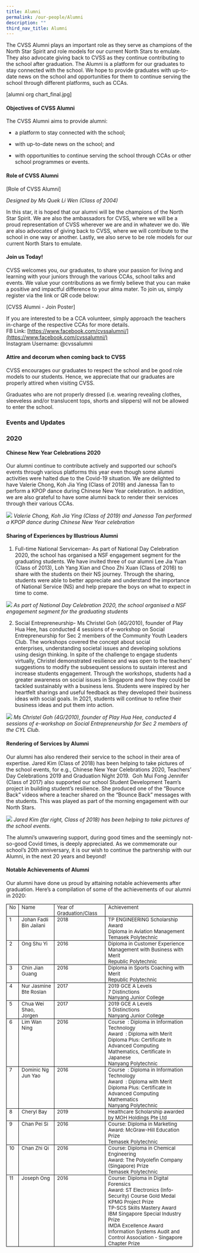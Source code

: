 ```yaml
---
title: Alumni
permalink: /our-people/Alumni
description: ""
third_nav_title: Alumni
---
```

The CVSS Alumni plays an important role as they serve as champions of the North Star Spirit and role models for our current North Stars to emulate. They also advocate giving back to CVSS as they continue contributing to the school after graduation. The Alumni is a platform for our graduates to stay connected with the school. We hope to provide graduates with up-to-date news on the school and opportunities for them to continue serving the school through different platforms, such as CCAs.

  

[alumni org chart_final.jpg]

#### Objectives of CVSS Alumni 

  
The CVSS Alumni aims to provide alumni:  

*   a platform to stay connected with the school;  
    
*   with up-to-date news on the school; and  
    
*   with opportunities to continue serving the school through CCAs or other school programmes or events.  
    

  
#### Role of CVSS Alumni  
 
[Role of CVSS Alumni]

*Designed by Ms Quek Li Wen (Class of 2004)*

In this star, it is hoped that our alumni will be the champions of the North Star Spirit. We are also the ambassadors for CVSS, where we will be a proud representation of CVSS wherever we are and in whatever we do. We are also advocates of giving back to CVSS, where we will contribute to the school in one way or another. Lastly, we also serve to be role models for our current North Stars to emulate.  

  
#### Join us Today!  

CVSS welcomes you, our graduates, to share your passion for living and learning with your juniors through the various CCAs, school talks and events. We value your contributions as we firmly believe that you can make a positive and impactful difference to your alma mater. To join us, simply register via the link or QR code below:  
  
[CVSS Alumni - Join Poster]

  

If you are interested to be a CCA volunteer, simply approach the teachers in-charge of the respective CCAs for more details.  
FB Link: [https://www.facebook.com/cvssalumni/](https://www.facebook.com/cvssalumni/)<br>
Instagram Username: @cvssalumni


#### Attire and decorum when coming back to CVSS  
CVSS encourages our graduates to respect the school and be good role models to our students. Hence, we appreciate that our graduates are properly attired when visiting CVSS.

  
Graduates who are not properly dressed (i.e. wearing revealing clothes, sleeveless and/or translucent tops, shorts and slippers) will not be allowed to enter the school.

### Events and Updates 

### 2020  
  
#### Chinese New Year Celebrations 2020

Our alumni continue to contribute actively and supported our school’s events through various platforms this year even though some alumni activities were halted due to the Covid-19 situation. We are delighted to have Valerie Chong, Koh Jia Ying (Class of 2019) and Janessa Tan to perform a KPOP dance during Chinese New Year celebration. In addition, we are also grateful to have some alumni back to render their services through their various CCAs.

![](/images/alumni%201.jpg)
*Valerie Chong, Koh Jia Ying (Class of 2019) and Janessa Tan performed a KPOP dance during Chinese New Year celebration*

#### Sharing of Experiences by Illustrious Alumni

1.  Full-time National Serviceman\- As part of National Day Celebration 2020, the school has organised a NSF engagement segment for the graduating students. We have invited three of our alumni Lee Jia Yuan (Class of 2013), Loh Yang Xian and Choo Zhi Xuan (Class of 2016) to share with the students on their NS journey. Through the sharing, students were able to better appreciate and understand the importance of National Service (NS) and help prepare the boys on what to expect in time to come.

![](/images/alumni%202.jpg)
*As part of National Day Celebration 2020, the school organised a NSF engagement segment for the graduating students*

2.  Social Entrepreneurship\- Ms Christel Goh (4G/2010), founder of Play Hua Hee, has conducted 4 sessions of e-workshop on Social Entrepreneurship for Sec 2 members of the Community Youth Leaders Club. The workshops covered the concept about social enterprises, understanding societal issues and developing solutions using design thinking. In spite of the challenge to engage students virtually, Christel demonstrated resilience and was open to the teachers’ suggestions to modify the subsequent sessions to sustain interest and increase students engagement. Through the workshops, students had a greater awareness on social issues in Singapore and how they could be tackled sustainably with a business lens. Students were inspired by her heartfelt sharings and useful feedback as they developed their business ideas with social goals. In 2021, students will continue to refine their business ideas and put them into action.

![](/images/alumni%203.png)
*Ms Christel Goh (4G/2010), founder of Play Hua Hee, conducted 4 sessions of e-workshop on Social Entrepreneurship for Sec 2 members of the CYL Club.*

#### Rendering of Services by Alumni  

Our alumni has also rendered their service to the school in their area of expertise. Jared Kim (Class of 2018) has been helping to take pictures of the school events, for e.g., Chinese New Year Celebrations 2020, Teachers’ Day Celebrations 2019 and Graduation Night 2019.  Goh Mui Fong Jennifer (Class of 2017) also supported our school Student Development Team’s project in building student’s resilience. She produced one of the “Bounce Back” videos where a teacher shared on the “Bounce Back” messages with the students. This was played as part of the morning engagement with our North Stars.

![](/images/alumni%204.jpg)
*Jared Kim (far right, Class of 2018) has been helping to take pictures of the school events.*

The alumni’s unwavering support, during good times and the seemingly not-so-good Covid times, is deeply appreciated. As we commemorate our school’s 20th anniversary, it is our wish to continue the partnership with our Alumni, in the next 20 years and beyond!

#### Notable Achievements of Alumni

Our alumni have done us proud by attaining notable achievements after graduation. Here’s a compilation of some of the achievements of our alumni in 2020:

<table style="margin: 0px; outline: 0px; padding: 0px; border: none; border-collapse: collapse;"><tbody style="margin: 0px; outline: 0px; padding: 0px;"><tr style="margin: 0px; outline: 0px; padding: 0px; height: 0pt;"><td style="margin: 0px; outline: 0px; padding: 0pt 5.4pt; border-width: 0.5pt; border-style: solid; border-color: rgb(0, 0, 0); vertical-align: top; overflow: hidden; overflow-wrap: break-word;"><p dir="ltr" style="margin: 0pt 0px; outline: 0px; padding: 0px; line-height: 1.2;"><span style="margin: 0px; outline: 0px; padding: 0px; font-size: 10pt; background-color: transparent; font-variant-numeric: normal; font-variant-east-asian: normal; vertical-align: baseline;">No</span></p></td><td style="margin: 0px; outline: 0px; padding: 0pt 5.4pt; border-width: 0.5pt; border-style: solid; border-color: rgb(0, 0, 0); vertical-align: top; overflow: hidden; overflow-wrap: break-word;"><p dir="ltr" style="margin: 0pt 0px; outline: 0px; padding: 0px; line-height: 1.2;"><span style="margin: 0px; outline: 0px; padding: 0px; font-size: 10pt; background-color: transparent; font-variant-numeric: normal; font-variant-east-asian: normal; vertical-align: baseline;">Name</span></p></td><td style="margin: 0px; outline: 0px; padding: 0pt 5.4pt; border-width: 0.5pt; border-style: solid; border-color: rgb(0, 0, 0); vertical-align: top; overflow: hidden; overflow-wrap: break-word;"><p dir="ltr" style="margin: 0pt 0px; outline: 0px; padding: 0px; line-height: 1.2;"><span style="margin: 0px; outline: 0px; padding: 0px; font-size: 10pt; background-color: transparent; font-variant-numeric: normal; font-variant-east-asian: normal; vertical-align: baseline;">Year of Graduation/Class</span></p></td><td style="margin: 0px; outline: 0px; padding: 0pt 5.4pt; border-width: 0.5pt; border-style: solid; border-color: rgb(0, 0, 0); vertical-align: top; overflow: hidden; overflow-wrap: break-word;"><p dir="ltr" style="margin: 0pt 0px; outline: 0px; padding: 0px; line-height: 1.2;"><span style="margin: 0px; outline: 0px; padding: 0px; font-size: 10pt; background-color: transparent; font-variant-numeric: normal; font-variant-east-asian: normal; vertical-align: baseline;">Achievement</span></p></td></tr><tr style="margin: 0px; outline: 0px; padding: 0px; height: 0pt;"><td style="margin: 0px; outline: 0px; padding: 0pt 5.4pt; border-width: 0.5pt; border-style: solid; border-color: rgb(0, 0, 0); vertical-align: top; overflow: hidden; overflow-wrap: break-word;"><p dir="ltr" style="margin: 0pt 0px; outline: 0px; padding: 0px; line-height: 1.2;"><span style="margin: 0px; outline: 0px; padding: 0px; font-size: 10pt; background-color: transparent; font-variant-numeric: normal; font-variant-east-asian: normal; vertical-align: baseline;">1</span></p></td><td style="margin: 0px; outline: 0px; padding: 0pt 5.4pt; border-width: 0.5pt; border-style: solid; border-color: rgb(0, 0, 0); vertical-align: top; overflow: hidden; overflow-wrap: break-word;"><p dir="ltr" style="margin: 0pt 0px; outline: 0px; padding: 0px; line-height: 1.2;"><span style="margin: 0px; outline: 0px; padding: 0px; font-size: 10pt; background-color: transparent; font-variant-numeric: normal; font-variant-east-asian: normal; vertical-align: baseline;">Johan Fadli Bin Jailani</span></p></td><td style="margin: 0px; outline: 0px; padding: 0pt 5.4pt; border-width: 0.5pt; border-style: solid; border-color: rgb(0, 0, 0); vertical-align: top; overflow: hidden; overflow-wrap: break-word;"><p dir="ltr" style="margin: 0pt 0px; outline: 0px; padding: 0px; line-height: 1.2;"><span style="margin: 0px; outline: 0px; padding: 0px; font-size: 10pt; background-color: transparent; font-variant-numeric: normal; font-variant-east-asian: normal; vertical-align: baseline;">2018</span></p></td><td style="margin: 0px; outline: 0px; padding: 0pt 5.4pt; border-width: 0.5pt; border-style: solid; border-color: rgb(0, 0, 0); vertical-align: top; overflow: hidden; overflow-wrap: break-word;"><p dir="ltr" style="margin: 0pt 0px; outline: 0px; padding: 0px; line-height: 1.2;"><span style="margin: 0px; outline: 0px; padding: 0px; font-size: 10pt; background-color: transparent; font-variant-numeric: normal; font-variant-east-asian: normal; vertical-align: baseline;">TP ENGINEERING Scholarship Award</span></p><p dir="ltr" style="margin: 0pt 0px; outline: 0px; padding: 0px; line-height: 1.2;"><span style="margin: 0px; outline: 0px; padding: 0px; font-size: 10pt; background-color: transparent; font-variant-numeric: normal; font-variant-east-asian: normal; vertical-align: baseline;">Diploma in Aviation Management</span></p><p dir="ltr" style="margin: 0pt 0px; outline: 0px; padding: 0px; line-height: 1.2;"><span style="margin: 0px; outline: 0px; padding: 0px; font-size: 10pt; background-color: transparent; font-variant-numeric: normal; font-variant-east-asian: normal; vertical-align: baseline;">Temasek Polytechnic</span></p></td></tr><tr style="margin: 0px; outline: 0px; padding: 0px; height: 0pt;"><td style="margin: 0px; outline: 0px; padding: 0pt 5.4pt; border-width: 0.5pt; border-style: solid; border-color: rgb(0, 0, 0); vertical-align: top; overflow: hidden; overflow-wrap: break-word;"><p dir="ltr" style="margin: 0pt 0px; outline: 0px; padding: 0px; line-height: 1.2;"><span style="margin: 0px; outline: 0px; padding: 0px; font-size: 10pt; background-color: transparent; font-variant-numeric: normal; font-variant-east-asian: normal; vertical-align: baseline;">2</span></p></td><td style="margin: 0px; outline: 0px; padding: 0pt 5.4pt; border-width: 0.5pt; border-style: solid; border-color: rgb(0, 0, 0); vertical-align: top; overflow: hidden; overflow-wrap: break-word;"><p dir="ltr" style="margin: 0pt 0px; outline: 0px; padding: 0px; line-height: 1.2;"><span style="margin: 0px; outline: 0px; padding: 0px; font-size: 10pt; background-color: transparent; font-variant-numeric: normal; font-variant-east-asian: normal; vertical-align: baseline;">Ong Shu Yi</span></p></td><td style="margin: 0px; outline: 0px; padding: 0pt 5.4pt; border-width: 0.5pt; border-style: solid; border-color: rgb(0, 0, 0); vertical-align: top; overflow: hidden; overflow-wrap: break-word;"><p dir="ltr" style="margin: 0pt 0px; outline: 0px; padding: 0px; line-height: 1.2;"><span style="margin: 0px; outline: 0px; padding: 0px; font-size: 10pt; background-color: transparent; font-variant-numeric: normal; font-variant-east-asian: normal; vertical-align: baseline;">2016</span></p></td><td style="margin: 0px; outline: 0px; padding: 0pt 5.4pt; border-width: 0.5pt; border-style: solid; border-color: rgb(0, 0, 0); vertical-align: top; overflow: hidden; overflow-wrap: break-word;"><p dir="ltr" style="margin: 0pt 0px; outline: 0px; padding: 0px; line-height: 1.2;"><span style="margin: 0px; outline: 0px; padding: 0px; font-size: 10pt; background-color: transparent; font-variant-numeric: normal; font-variant-east-asian: normal; vertical-align: baseline;">Diploma in Customer Experience Management with Business with Merit</span></p><p dir="ltr" style="margin: 0pt 0px; outline: 0px; padding: 0px; line-height: 1.2;"><span style="margin: 0px; outline: 0px; padding: 0px; font-size: 10pt; background-color: transparent; font-variant-numeric: normal; font-variant-east-asian: normal; vertical-align: baseline;">Republic Polytechnic</span></p></td></tr><tr style="margin: 0px; outline: 0px; padding: 0px; height: 0pt;"><td style="margin: 0px; outline: 0px; padding: 0pt 5.4pt; border-width: 0.5pt; border-style: solid; border-color: rgb(0, 0, 0); vertical-align: top; overflow: hidden; overflow-wrap: break-word;"><p dir="ltr" style="margin: 0pt 0px; outline: 0px; padding: 0px; line-height: 1.2;"><span style="margin: 0px; outline: 0px; padding: 0px; font-size: 10pt; background-color: transparent; font-variant-numeric: normal; font-variant-east-asian: normal; vertical-align: baseline;">3</span></p></td><td style="margin: 0px; outline: 0px; padding: 0pt 5.4pt; border-width: 0.5pt; border-style: solid; border-color: rgb(0, 0, 0); vertical-align: top; overflow: hidden; overflow-wrap: break-word;"><p dir="ltr" style="margin: 0pt 0px; outline: 0px; padding: 0px; line-height: 1.2;"><span style="margin: 0px; outline: 0px; padding: 0px; font-size: 10pt; background-color: transparent; font-variant-numeric: normal; font-variant-east-asian: normal; vertical-align: baseline;">Chin Jian Guang</span></p></td><td style="margin: 0px; outline: 0px; padding: 0pt 5.4pt; border-width: 0.5pt; border-style: solid; border-color: rgb(0, 0, 0); vertical-align: top; overflow: hidden; overflow-wrap: break-word;"><p dir="ltr" style="margin: 0pt 0px; outline: 0px; padding: 0px; line-height: 1.2;"><span style="margin: 0px; outline: 0px; padding: 0px; font-size: 10pt; background-color: transparent; font-variant-numeric: normal; font-variant-east-asian: normal; vertical-align: baseline;">2016</span></p></td><td style="margin: 0px; outline: 0px; padding: 0pt 5.4pt; border-width: 0.5pt; border-style: solid; border-color: rgb(0, 0, 0); vertical-align: top; overflow: hidden; overflow-wrap: break-word;"><p dir="ltr" style="margin: 0pt 0px; outline: 0px; padding: 0px; line-height: 1.2;"><span style="margin: 0px; outline: 0px; padding: 0px; font-size: 10pt; background-color: transparent; font-variant-numeric: normal; font-variant-east-asian: normal; vertical-align: baseline;">Diploma in Sports Coaching with Merit</span></p><p dir="ltr" style="margin: 0pt 0px; outline: 0px; padding: 0px; line-height: 1.2;"><span style="margin: 0px; outline: 0px; padding: 0px; font-size: 10pt; background-color: transparent; font-variant-numeric: normal; font-variant-east-asian: normal; vertical-align: baseline;">Republic Polytechnic</span></p></td></tr><tr style="margin: 0px; outline: 0px; padding: 0px; height: 0pt;"><td style="margin: 0px; outline: 0px; padding: 0pt 5.4pt; border-width: 0.5pt; border-style: solid; border-color: rgb(0, 0, 0); vertical-align: top; overflow: hidden; overflow-wrap: break-word;"><p dir="ltr" style="margin: 0pt 0px; outline: 0px; padding: 0px; line-height: 1.2;"><span style="margin: 0px; outline: 0px; padding: 0px; font-size: 10pt; background-color: transparent; font-variant-numeric: normal; font-variant-east-asian: normal; vertical-align: baseline;">4</span></p></td><td style="margin: 0px; outline: 0px; padding: 0pt 5.4pt; border-width: 0.5pt; border-style: solid; border-color: rgb(0, 0, 0); vertical-align: top; overflow: hidden; overflow-wrap: break-word;"><p dir="ltr" style="margin: 0pt 0px; outline: 0px; padding: 0px; line-height: 1.2;"><span style="margin: 0px; outline: 0px; padding: 0px; font-size: 10pt; background-color: transparent; font-variant-numeric: normal; font-variant-east-asian: normal; vertical-align: baseline;">Nur Jasmine Bte Roslan</span></p></td><td style="margin: 0px; outline: 0px; padding: 0pt 5.4pt; border-width: 0.5pt; border-style: solid; border-color: rgb(0, 0, 0); vertical-align: top; overflow: hidden; overflow-wrap: break-word;"><p dir="ltr" style="margin: 0pt 0px; outline: 0px; padding: 0px; line-height: 1.2;"><span style="margin: 0px; outline: 0px; padding: 0px; font-size: 10pt; background-color: transparent; font-variant-numeric: normal; font-variant-east-asian: normal; vertical-align: baseline;">2017</span></p></td><td style="margin: 0px; outline: 0px; padding: 0pt 5.4pt; border-width: 0.5pt; border-style: solid; border-color: rgb(0, 0, 0); vertical-align: top; overflow: hidden; overflow-wrap: break-word;"><p dir="ltr" style="margin: 0pt 0px; outline: 0px; padding: 0px; line-height: 1.2;"><span style="margin: 0px; outline: 0px; padding: 0px; font-size: 10pt; background-color: transparent; font-variant-numeric: normal; font-variant-east-asian: normal; vertical-align: baseline;">2019 GCE A Levels</span></p><p dir="ltr" style="margin: 0pt 0px; outline: 0px; padding: 0px; line-height: 1.2;"><span style="margin: 0px; outline: 0px; padding: 0px; font-size: 10pt; background-color: transparent; font-variant-numeric: normal; font-variant-east-asian: normal; vertical-align: baseline;">7 Distinctions</span></p><p dir="ltr" style="margin: 0pt 0px; outline: 0px; padding: 0px; line-height: 1.2;"><span style="margin: 0px; outline: 0px; padding: 0px; font-size: 10pt; background-color: transparent; font-variant-numeric: normal; font-variant-east-asian: normal; vertical-align: baseline;">Nanyang Junior College</span></p></td></tr><tr style="margin: 0px; outline: 0px; padding: 0px; height: 0pt;"><td style="margin: 0px; outline: 0px; padding: 0pt 5.4pt; border-width: 0.5pt; border-style: solid; border-color: rgb(0, 0, 0); vertical-align: top; overflow: hidden; overflow-wrap: break-word;"><p dir="ltr" style="margin: 0pt 0px; outline: 0px; padding: 0px; line-height: 1.2;"><span style="margin: 0px; outline: 0px; padding: 0px; font-size: 10pt; background-color: transparent; font-variant-numeric: normal; font-variant-east-asian: normal; vertical-align: baseline;">5</span></p></td><td style="margin: 0px; outline: 0px; padding: 0pt 5.4pt; border-width: 0.5pt; border-style: solid; border-color: rgb(0, 0, 0); vertical-align: top; overflow: hidden; overflow-wrap: break-word;"><p dir="ltr" style="margin: 0pt 0px; outline: 0px; padding: 0px; line-height: 1.2;"><span style="margin: 0px; outline: 0px; padding: 0px; font-size: 10pt; background-color: transparent; font-variant-numeric: normal; font-variant-east-asian: normal; vertical-align: baseline;">Chua Wei Shao, Jorgen</span></p></td><td style="margin: 0px; outline: 0px; padding: 0pt 5.4pt; border-width: 0.5pt; border-style: solid; border-color: rgb(0, 0, 0); vertical-align: top; overflow: hidden; overflow-wrap: break-word;"><p dir="ltr" style="margin: 0pt 0px; outline: 0px; padding: 0px; line-height: 1.2;"><span style="margin: 0px; outline: 0px; padding: 0px; font-size: 10pt; background-color: transparent; font-variant-numeric: normal; font-variant-east-asian: normal; vertical-align: baseline;">2017</span></p></td><td style="margin: 0px; outline: 0px; padding: 0pt 5.4pt; border-width: 0.5pt; border-style: solid; border-color: rgb(0, 0, 0); vertical-align: top; overflow: hidden; overflow-wrap: break-word;"><p dir="ltr" style="margin: 0pt 0px; outline: 0px; padding: 0px; line-height: 1.2;"><span style="margin: 0px; outline: 0px; padding: 0px; font-size: 10pt; background-color: transparent; font-variant-numeric: normal; font-variant-east-asian: normal; vertical-align: baseline;">2019 GCE A Levels</span></p><p dir="ltr" style="margin: 0pt 0px; outline: 0px; padding: 0px; line-height: 1.2;"><span style="margin: 0px; outline: 0px; padding: 0px; font-size: 10pt; background-color: transparent; font-variant-numeric: normal; font-variant-east-asian: normal; vertical-align: baseline;">5 Distinctions</span></p><p dir="ltr" style="margin: 0pt 0px; outline: 0px; padding: 0px; line-height: 1.2;"><span style="margin: 0px; outline: 0px; padding: 0px; font-size: 10pt; background-color: transparent; font-variant-numeric: normal; font-variant-east-asian: normal; vertical-align: baseline;">Nanyang Junior College</span></p></td></tr><tr style="margin: 0px; outline: 0px; padding: 0px; height: 0pt;"><td style="margin: 0px; outline: 0px; padding: 0pt 5.4pt; border-width: 0.5pt; border-style: solid; border-color: rgb(0, 0, 0); vertical-align: top; overflow: hidden; overflow-wrap: break-word;"><p dir="ltr" style="margin: 0pt 0px; outline: 0px; padding: 0px; line-height: 1.2;"><span style="margin: 0px; outline: 0px; padding: 0px; font-size: 10pt; background-color: transparent; font-variant-numeric: normal; font-variant-east-asian: normal; vertical-align: baseline;">6</span></p></td><td style="margin: 0px; outline: 0px; padding: 0pt 5.4pt; border-width: 0.5pt; border-style: solid; border-color: rgb(0, 0, 0); vertical-align: top; overflow: hidden; overflow-wrap: break-word;"><p dir="ltr" style="margin: 0pt 0px; outline: 0px; padding: 0px; line-height: 1.2;"><span style="margin: 0px; outline: 0px; padding: 0px; font-size: 10pt; background-color: transparent; font-variant-numeric: normal; font-variant-east-asian: normal; vertical-align: baseline;">Lim Wan Ning</span></p></td><td style="margin: 0px; outline: 0px; padding: 0pt 5.4pt; border-width: 0.5pt; border-style: solid; border-color: rgb(0, 0, 0); vertical-align: top; overflow: hidden; overflow-wrap: break-word;"><p dir="ltr" style="margin: 0pt 0px; outline: 0px; padding: 0px; line-height: 1.2;"><span style="margin: 0px; outline: 0px; padding: 0px; font-size: 10pt; background-color: transparent; font-variant-numeric: normal; font-variant-east-asian: normal; vertical-align: baseline;">2016</span></p></td><td style="margin: 0px; outline: 0px; padding: 0pt 5.4pt; border-width: 0.5pt; border-style: solid; border-color: rgb(0, 0, 0); vertical-align: top; overflow: hidden; overflow-wrap: break-word;"><p dir="ltr" style="margin: 0pt 0px; outline: 0px; padding: 0px; line-height: 1.2;"><span style="margin: 0px; outline: 0px; padding: 0px; font-size: 10pt; background-color: transparent; font-variant-numeric: normal; font-variant-east-asian: normal; vertical-align: baseline;">Course&nbsp; : Diploma in Information Technology</span></p><p dir="ltr" style="margin: 0pt 0px; outline: 0px; padding: 0px; line-height: 1.2;"><span style="margin: 0px; outline: 0px; padding: 0px; font-size: 10pt; background-color: transparent; font-variant-numeric: normal; font-variant-east-asian: normal; vertical-align: baseline;">Award&nbsp; : Diploma with Merit</span></p><p dir="ltr" style="margin: 0pt 0px; outline: 0px; padding: 0px; line-height: 1.2;"><span style="margin: 0px; outline: 0px; padding: 0px; font-size: 10pt; background-color: transparent; font-variant-numeric: normal; font-variant-east-asian: normal; vertical-align: baseline;">Diploma Plus: Certificate In Advanced Computing Mathematics, Certificate In Japanese</span></p><p dir="ltr" style="margin: 0pt 0px; outline: 0px; padding: 0px; line-height: 1.2;"><span style="margin: 0px; outline: 0px; padding: 0px; font-size: 10pt; background-color: transparent; font-variant-numeric: normal; font-variant-east-asian: normal; vertical-align: baseline;">Nanyang Polytechnic&nbsp;</span></p></td></tr><tr style="margin: 0px; outline: 0px; padding: 0px; height: 0pt;"><td style="margin: 0px; outline: 0px; padding: 0pt 5.4pt; border-width: 0.5pt; border-style: solid; border-color: rgb(0, 0, 0); vertical-align: top; overflow: hidden; overflow-wrap: break-word;"><p dir="ltr" style="margin: 0pt 0px; outline: 0px; padding: 0px; line-height: 1.2;"><span style="margin: 0px; outline: 0px; padding: 0px; font-size: 10pt; background-color: transparent; font-variant-numeric: normal; font-variant-east-asian: normal; vertical-align: baseline;">7</span></p></td><td style="margin: 0px; outline: 0px; padding: 0pt 5.4pt; border-width: 0.5pt; border-style: solid; border-color: rgb(0, 0, 0); vertical-align: top; overflow: hidden; overflow-wrap: break-word;"><p dir="ltr" style="margin: 0pt 0px; outline: 0px; padding: 0px; line-height: 1.2;"><span style="margin: 0px; outline: 0px; padding: 0px; font-size: 10pt; background-color: transparent; font-variant-numeric: normal; font-variant-east-asian: normal; vertical-align: baseline;">Dominic Ng Jun Yao</span></p></td><td style="margin: 0px; outline: 0px; padding: 0pt 5.4pt; border-width: 0.5pt; border-style: solid; border-color: rgb(0, 0, 0); vertical-align: top; overflow: hidden; overflow-wrap: break-word;"><p dir="ltr" style="margin: 0pt 0px; outline: 0px; padding: 0px; line-height: 1.2;"><span style="margin: 0px; outline: 0px; padding: 0px; font-size: 10pt; background-color: transparent; font-variant-numeric: normal; font-variant-east-asian: normal; vertical-align: baseline;">2016</span></p></td><td style="margin: 0px; outline: 0px; padding: 0pt 5.4pt; border-width: 0.5pt; border-style: solid; border-color: rgb(0, 0, 0); vertical-align: top; overflow: hidden; overflow-wrap: break-word;"><p dir="ltr" style="margin: 0pt 0px; outline: 0px; padding: 0px; line-height: 1.2;"><span style="margin: 0px; outline: 0px; padding: 0px; font-size: 10pt; background-color: transparent; font-variant-numeric: normal; font-variant-east-asian: normal; vertical-align: baseline;">Course&nbsp; : Diploma in Information Technology</span></p><p dir="ltr" style="margin: 0pt 0px; outline: 0px; padding: 0px; line-height: 1.2;"><span style="margin: 0px; outline: 0px; padding: 0px; font-size: 10pt; background-color: transparent; font-variant-numeric: normal; font-variant-east-asian: normal; vertical-align: baseline;">Award&nbsp; : Diploma with Merit</span></p><p dir="ltr" style="margin: 0pt 0px; outline: 0px; padding: 0px; line-height: 1.2;"><span style="margin: 0px; outline: 0px; padding: 0px; font-size: 10pt; background-color: transparent; font-variant-numeric: normal; font-variant-east-asian: normal; vertical-align: baseline;">Diploma Plus: Certificate In Advanced Computing Mathematics</span></p><p dir="ltr" style="margin: 0pt 0px; outline: 0px; padding: 0px; line-height: 1.2;"><span style="margin: 0px; outline: 0px; padding: 0px; font-size: 10pt; background-color: transparent; font-variant-numeric: normal; font-variant-east-asian: normal; vertical-align: baseline;">Nanyang Polytechnic</span></p></td></tr><tr style="margin: 0px; outline: 0px; padding: 0px; height: 0pt;"><td style="margin: 0px; outline: 0px; padding: 0pt 5.4pt; border-width: 0.5pt; border-style: solid; border-color: rgb(0, 0, 0); vertical-align: top; overflow: hidden; overflow-wrap: break-word;"><p dir="ltr" style="margin: 0pt 0px; outline: 0px; padding: 0px; line-height: 1.2;"><span style="margin: 0px; outline: 0px; padding: 0px; font-size: 10pt; background-color: transparent; font-variant-numeric: normal; font-variant-east-asian: normal; vertical-align: baseline;">8</span></p></td><td style="margin: 0px; outline: 0px; padding: 0pt 5.4pt; border-width: 0.5pt; border-style: solid; border-color: rgb(0, 0, 0); vertical-align: top; overflow: hidden; overflow-wrap: break-word;"><p dir="ltr" style="margin: 0pt 0px; outline: 0px; padding: 0px; line-height: 1.2;"><span style="margin: 0px; outline: 0px; padding: 0px; font-size: 10pt; background-color: transparent; font-variant-numeric: normal; font-variant-east-asian: normal; vertical-align: baseline;">Cheryl Bay</span></p></td><td style="margin: 0px; outline: 0px; padding: 0pt 5.4pt; border-width: 0.5pt; border-style: solid; border-color: rgb(0, 0, 0); vertical-align: top; overflow: hidden; overflow-wrap: break-word;"><p dir="ltr" style="margin: 0pt 0px; outline: 0px; padding: 0px; line-height: 1.2;"><span style="margin: 0px; outline: 0px; padding: 0px; font-size: 10pt; background-color: transparent; font-variant-numeric: normal; font-variant-east-asian: normal; vertical-align: baseline;">2019</span></p></td><td style="margin: 0px; outline: 0px; padding: 0pt 5.4pt; border-width: 0.5pt; border-style: solid; border-color: rgb(0, 0, 0); vertical-align: top; overflow: hidden; overflow-wrap: break-word;"><p dir="ltr" style="margin: 0pt 0px; outline: 0px; padding: 0px; line-height: 1.2;"><span style="margin: 0px; outline: 0px; padding: 0px; font-size: 10pt; background-color: transparent; font-variant-numeric: normal; font-variant-east-asian: normal; vertical-align: baseline;">Healthcare Scholarship awarded by MOH Holdings Pte Ltd</span></p></td></tr><tr style="margin: 0px; outline: 0px; padding: 0px; height: 0pt;"><td style="margin: 0px; outline: 0px; padding: 0pt 5.4pt; border-width: 0.5pt; border-style: solid; border-color: rgb(0, 0, 0); vertical-align: top; overflow: hidden; overflow-wrap: break-word;"><p dir="ltr" style="margin: 0pt 0px; outline: 0px; padding: 0px; line-height: 1.2;"><span style="margin: 0px; outline: 0px; padding: 0px; font-size: 10pt; background-color: transparent; font-variant-numeric: normal; font-variant-east-asian: normal; vertical-align: baseline;">9</span></p></td><td style="margin: 0px; outline: 0px; padding: 0pt 5.4pt; border-width: 0.5pt; border-style: solid; border-color: rgb(0, 0, 0); vertical-align: top; overflow: hidden; overflow-wrap: break-word;"><p dir="ltr" style="margin: 0pt 0px; outline: 0px; padding: 0px; line-height: 1.2;"><span style="margin: 0px; outline: 0px; padding: 0px; font-size: 10pt; background-color: transparent; font-variant-numeric: normal; font-variant-east-asian: normal; vertical-align: baseline;">Chan Pei Si</span></p></td><td style="margin: 0px; outline: 0px; padding: 0pt 5.4pt; border-width: 0.5pt; border-style: solid; border-color: rgb(0, 0, 0); vertical-align: top; overflow: hidden; overflow-wrap: break-word;"><p dir="ltr" style="margin: 0pt 0px; outline: 0px; padding: 0px; line-height: 1.2;"><span style="margin: 0px; outline: 0px; padding: 0px; font-size: 10pt; background-color: transparent; font-variant-numeric: normal; font-variant-east-asian: normal; vertical-align: baseline;">2016</span></p></td><td style="margin: 0px; outline: 0px; padding: 0pt 5.4pt; border-width: 0.5pt; border-style: solid; border-color: rgb(0, 0, 0); vertical-align: top; overflow: hidden; overflow-wrap: break-word;"><p dir="ltr" style="margin: 0pt 0px; outline: 0px; padding: 0px; line-height: 1.2;"><span style="margin: 0px; outline: 0px; padding: 0px; font-size: 10pt; background-color: transparent; font-variant-numeric: normal; font-variant-east-asian: normal; vertical-align: baseline;">Course: Diploma in Marketing</span></p><p dir="ltr" style="margin: 0pt 0px; outline: 0px; padding: 0px; line-height: 1.2;"><span style="margin: 0px; outline: 0px; padding: 0px; font-size: 10pt; background-color: transparent; font-variant-numeric: normal; font-variant-east-asian: normal; vertical-align: baseline;">Award: McGraw-Hill Education Prize</span></p><p dir="ltr" style="margin: 0pt 0px; outline: 0px; padding: 0px; line-height: 1.2;"><span style="margin: 0px; outline: 0px; padding: 0px; font-size: 10pt; background-color: transparent; font-variant-numeric: normal; font-variant-east-asian: normal; vertical-align: baseline;">Temasek Polytechnic</span></p></td></tr><tr style="margin: 0px; outline: 0px; padding: 0px; height: 0pt;"><td style="margin: 0px; outline: 0px; padding: 0pt 5.4pt; border-width: 0.5pt; border-style: solid; border-color: rgb(0, 0, 0); vertical-align: top; overflow: hidden; overflow-wrap: break-word;"><p dir="ltr" style="margin: 0pt 0px; outline: 0px; padding: 0px; line-height: 1.2;"><span style="margin: 0px; outline: 0px; padding: 0px; font-size: 10pt; background-color: transparent; font-variant-numeric: normal; font-variant-east-asian: normal; vertical-align: baseline;">10</span></p></td><td style="margin: 0px; outline: 0px; padding: 0pt 5.4pt; border-width: 0.5pt; border-style: solid; border-color: rgb(0, 0, 0); vertical-align: top; overflow: hidden; overflow-wrap: break-word;"><p dir="ltr" style="margin: 0pt 0px; outline: 0px; padding: 0px; line-height: 1.2;"><span style="margin: 0px; outline: 0px; padding: 0px; font-size: 10pt; background-color: transparent; font-variant-numeric: normal; font-variant-east-asian: normal; vertical-align: baseline;">Chan Zhi Qi</span></p></td><td style="margin: 0px; outline: 0px; padding: 0pt 5.4pt; border-width: 0.5pt; border-style: solid; border-color: rgb(0, 0, 0); vertical-align: top; overflow: hidden; overflow-wrap: break-word;"><p dir="ltr" style="margin: 0pt 0px; outline: 0px; padding: 0px; line-height: 1.2;"><span style="margin: 0px; outline: 0px; padding: 0px; font-size: 10pt; background-color: transparent; font-variant-numeric: normal; font-variant-east-asian: normal; vertical-align: baseline;">2016</span></p></td><td style="margin: 0px; outline: 0px; padding: 0pt 5.4pt; border-width: 0.5pt; border-style: solid; border-color: rgb(0, 0, 0); vertical-align: top; overflow: hidden; overflow-wrap: break-word;"><p dir="ltr" style="margin: 0pt 0px; outline: 0px; padding: 0px; line-height: 1.2;"><span style="margin: 0px; outline: 0px; padding: 0px; font-size: 10pt; background-color: transparent; font-variant-numeric: normal; font-variant-east-asian: normal; vertical-align: baseline;">Course: Diploma in Chemical Engineering</span></p><p dir="ltr" style="margin: 0pt 0px; outline: 0px; padding: 0px; line-height: 1.2;"><span style="margin: 0px; outline: 0px; padding: 0px; font-size: 10pt; background-color: transparent; font-variant-numeric: normal; font-variant-east-asian: normal; vertical-align: baseline;">Award: The Polyolefin Company (Singapore) Prize</span></p><p dir="ltr" style="margin: 0pt 0px; outline: 0px; padding: 0px; line-height: 1.2;"><span style="margin: 0px; outline: 0px; padding: 0px; font-size: 10pt; background-color: transparent; font-variant-numeric: normal; font-variant-east-asian: normal; vertical-align: baseline;">Temasek Polytechnic</span></p></td></tr><tr style="margin: 0px; outline: 0px; padding: 0px; height: 0pt;"><td style="margin: 0px; outline: 0px; padding: 0pt 5.4pt; border-width: 0.5pt; border-style: solid; border-color: rgb(0, 0, 0); vertical-align: top; overflow: hidden; overflow-wrap: break-word;"><p dir="ltr" style="margin: 0pt 0px; outline: 0px; padding: 0px; line-height: 1.2;"><span style="margin: 0px; outline: 0px; padding: 0px; font-size: 10pt; background-color: transparent; font-variant-numeric: normal; font-variant-east-asian: normal; vertical-align: baseline;">11</span></p></td><td style="margin: 0px; outline: 0px; padding: 0pt 5.4pt; border-width: 0.5pt; border-style: solid; border-color: rgb(0, 0, 0); vertical-align: top; overflow: hidden; overflow-wrap: break-word;"><p dir="ltr" style="margin: 0pt 0px; outline: 0px; padding: 0px; line-height: 1.2;"><span style="margin: 0px; outline: 0px; padding: 0px; font-size: 10pt; background-color: transparent; font-variant-numeric: normal; font-variant-east-asian: normal; vertical-align: baseline;">Joseph Ong</span></p></td><td style="margin: 0px; outline: 0px; padding: 0pt 5.4pt; border-width: 0.5pt; border-style: solid; border-color: rgb(0, 0, 0); vertical-align: top; overflow: hidden; overflow-wrap: break-word;"><p dir="ltr" style="margin: 0pt 0px; outline: 0px; padding: 0px; line-height: 1.2;"><span style="margin: 0px; outline: 0px; padding: 0px; font-size: 10pt; background-color: transparent; font-variant-numeric: normal; font-variant-east-asian: normal; vertical-align: baseline;">2016</span></p></td><td style="margin: 0px; outline: 0px; padding: 0pt 5.4pt; border-width: 0.5pt; border-style: solid; border-color: rgb(0, 0, 0); vertical-align: top; overflow: hidden; overflow-wrap: break-word;"><p dir="ltr" style="margin: 0pt 0px; outline: 0px; padding: 0px; line-height: 1.2;"><span style="margin: 0px; outline: 0px; padding: 0px; font-size: 10pt; background-color: transparent; font-variant-numeric: normal; font-variant-east-asian: normal; vertical-align: baseline;">Course: Diploma in Digital Forensics</span></p><p dir="ltr" style="margin: 0pt 0px; outline: 0px; padding: 0px; line-height: 1.2;"><span style="margin: 0px; outline: 0px; padding: 0px; font-size: 10pt; background-color: transparent; font-variant-numeric: normal; font-variant-east-asian: normal; vertical-align: baseline;">Award: ST Electronics (Info-Security) Course Gold Medal</span></p><p dir="ltr" style="margin: 0pt 0px; outline: 0px; padding: 0px; line-height: 1.2;"><span style="margin: 0px; outline: 0px; padding: 0px; font-size: 10pt; background-color: transparent; font-variant-numeric: normal; font-variant-east-asian: normal; vertical-align: baseline;">KPMG Project Prize</span></p><p dir="ltr" style="margin: 0pt 0px; outline: 0px; padding: 0px; line-height: 1.2;"><span style="margin: 0px; outline: 0px; padding: 0px; font-size: 10pt; background-color: transparent; font-variant-numeric: normal; font-variant-east-asian: normal; vertical-align: baseline;">TP-SCS Skills Mastery Award</span></p><p dir="ltr" style="margin: 0pt 0px; outline: 0px; padding: 0px; line-height: 1.2;"><span style="margin: 0px; outline: 0px; padding: 0px; font-size: 10pt; background-color: transparent; font-variant-numeric: normal; font-variant-east-asian: normal; vertical-align: baseline;">IBM Singapore Special Industry Prize</span></p><p dir="ltr" style="margin: 0pt 0px; outline: 0px; padding: 0px; line-height: 1.2;"><span style="margin: 0px; outline: 0px; padding: 0px; font-size: 10pt; background-color: transparent; font-variant-numeric: normal; font-variant-east-asian: normal; vertical-align: baseline;">IMDA Excellence Award</span></p><p dir="ltr" style="margin: 0pt 0px; outline: 0px; padding: 0px; line-height: 1.2;"><span style="margin: 0px; outline: 0px; padding: 0px; font-size: 10pt; background-color: transparent; font-variant-numeric: normal; font-variant-east-asian: normal; vertical-align: baseline;">Information Systems Audit and Control Association - Singapore Chapter Prize</span></p></td></tr></tbody></table>